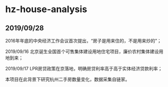 # hz-house-analysis

## 2019/09/28
2016年年底的中央经济工作会议首次提出，“房子是用来住的，不是用来炒的”；

2019/09/16 北京诞生全国首个可售集体建设用地住宅项目，廉价农村集体建设用地到来；

2019/09/17 LPR房贷政策在京落地，明确房贷利率高于高于实体经济贷款利率；

本项目在此背景下研究杭州二手房数量变化，数据采集自链家。